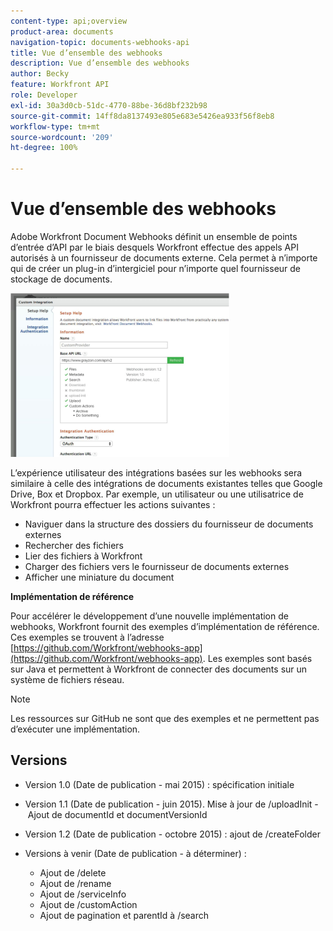 ```yaml
---
content-type: api;overview
product-area: documents
navigation-topic: documents-webhooks-api
title: Vue d’ensemble des webhooks
description: Vue d’ensemble des webhooks
author: Becky
feature: Workfront API
role: Developer
exl-id: 30a3d0cb-51dc-4770-88be-36d8bf232b98
source-git-commit: 14ff8da8137493e805e683e5426ea933f56f8eb8
workflow-type: tm+mt
source-wordcount: '209'
ht-degree: 100%

---
```



# Vue d’ensemble des webhooks

Adobe Workfront Document Webhooks définit un ensemble de points d’entrée d’API par le biais desquels Workfront effectue des appels API autorisés à un fournisseur de documents externe. Cela permet à n’importe qui de créer un plug-in d’intergiciel pour n’importe quel fournisseur de stockage de documents.

![](assets/mceclip0-350x262.png)

L’expérience utilisateur des intégrations basées sur les webhooks sera similaire à celle des intégrations de documents existantes telles que Google Drive, Box et Dropbox. Par exemple, un utilisateur ou une utilisatrice de Workfront pourra effectuer les actions suivantes :

* Naviguer dans la structure des dossiers du fournisseur de documents externes
* Rechercher des fichiers
* Lier des fichiers à Workfront
* Charger des fichiers vers le fournisseur de documents externes
* Afficher une miniature du document

**Implémentation de référence**

Pour accélérer le développement d’une nouvelle implémentation de webhooks, Workfront fournit des exemples d’implémentation de référence. Ces exemples se trouvent à l’adresse [https://github.com/Workfront/webhooks-app](https://github.com/Workfront/webhooks-app). Les exemples sont basés sur Java et permettent à Workfront de connecter des documents sur un système de fichiers réseau.

>[!NOTE]
>
>Les ressources sur GitHub ne sont que des exemples et ne permettent pas d’exécuter une implémentation.

## Versions

* Version 1.0 (Date de publication - mai 2015) : spécification initiale

* Version 1.1 (Date de publication - juin 2015). Mise à jour de /uploadInit - Ajout de documentId et documentVersionId

* Version 1.2 (Date de publication - octobre 2015) : ajout de /createFolder

* Versions à venir (Date de publication - à déterminer) :

   * Ajout de /delete
   * Ajout de /rename
   * Ajout de /serviceInfo
   * Ajout de /customAction
   * Ajout de pagination et parentId à /search
